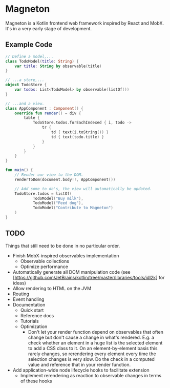 # Magneton

Magneton is a Kotlin frontend web framework inspired by React and MobX. It's in a very early stage of development.

## Example Code

```kotlin
// Define a model,...
class TodoModel(title: String) {
    var title: String by observable(title)
}

// ...a store,...
object TodoStore {
    var todos: List<TodoModel> by observable(listOf())
}

// ...and a view.
class AppComponent : Component() {
    override fun render() = div {
        table {
            TodoStore.todos.forEachIndexed { i, todo ->
                tr {
                    td { text(i.toString()) }
                    td { text(todo.title) }
                }
            }
        }
    }
}

fun main() {
    // Render our view to the DOM.
    renderToDom(document.body!!, AppComponent())

    // Add some to do's, the view will automatically be updated.
    TodoStore.todos = listOf(
            TodoModel("Buy milk"),
            TodoModel("Feed dog"),
            TodoModel("Contribute to Magneton")
    )
}
```

## TODO

Things that still need to be done in no particular order.

- Finish MobX-inspired observables implementation
    - Observable collections
    - Optimize performance
- Automatically generate all DOM manipulation code (see [https://github.com/JetBrains/kotlin/tree/master/libraries/tools/idl2k] for ideas)
- Allow rendering to HTML on the JVM
- Routing
- Event handling
- Documentation
    - Quick start
    - Reference docs
    - Tutorials
    - Optimization
        - Don't let your render function depend on observables that often change but don't cause a change in what's rendered. E.g. a check whether an element in a huge list is the selected element to add a CSS class to it. On an element-by-element basis this rarely changes, so rerendering every element every time the selection changes is very slow. Do the check in a computed value and reference that in your render function.
- Add application-wide node lifecycle hooks to facilitate extension
    - Implement rerendering as reaction to observable changes in terms of these hooks
